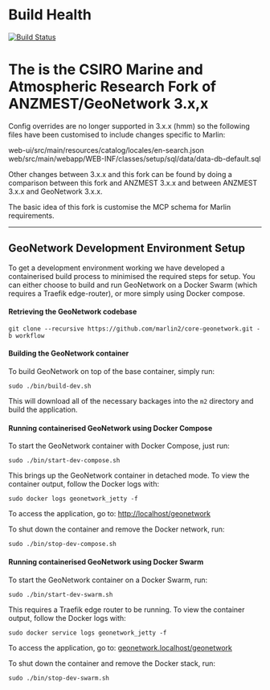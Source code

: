 # Build Health

[![Build Status](https://travis-ci.org/marlin2/core-geonetwork.svg?branch=develop)](https://travis-ci.org/marlin2/core-geonetwork)

# The is the CSIRO Marine and Atmospheric Research Fork of ANZMEST/GeoNetwork 3.x,x

Config overrides are no longer supported in 3.x.x (hmm) so the following files have been customised to include 
changes specific to Marlin:

web-ui/src/main/resources/catalog/locales/en-search.json 
web/src/main/webapp/WEB-INF/classes/setup/sql/data/data-db-default.sql

Other changes between 3.x.x and this fork can be found by doing a comparison between this fork and ANZMEST 3.x.x and between ANZMEST 3.x.x and GeoNetwork 3.x.x.

The basic idea of this fork is customise the MCP schema for Marlin requirements.

---

## GeoNetwork Development Environment Setup

To get a development environment working we have developed a containerised build process to minimised the required steps for setup. You can either choose to build and run GeoNetwork on a Docker Swarm (which requires a Traefik edge-router), or more simply using Docker compose.

#### Retrieving the GeoNetwork codebase

```shell script
git clone --recursive https://github.com/marlin2/core-geonetwork.git -b workflow
```

#### Building the GeoNetwork container

To build GeoNetwork on top of the base container, simply run:

```shell script
sudo ./bin/build-dev.sh
```

This will download all of the necessary backages into the `m2` directory and build the application.

#### Running containerised GeoNetwork using Docker Compose

To start the GeoNetwork container with Docker Compose, just run:

```shell script
sudo ./bin/start-dev-compose.sh
```

This brings up the GeoNetwork container in detached mode. To view the container output, follow the Docker logs with:

```shell script
sudo docker logs geonetwork_jetty -f
```

To access the application, go to: [http://localhost/geonetwork](http://localhost/geonetwork)

To shut down the container and remove the Docker network, run:

```shell script
sudo ./bin/stop-dev-compose.sh
```

#### Running containerised GeoNetwork using Docker Swarm

To start the GeoNetwork container on a Docker Swarm, run:

```shell script
sudo ./bin/start-dev-swarm.sh
```

This requires a Traefik edge router to be running. To view the container output, follow the Docker logs with:

```shell script
sudo docker service logs geonetwork_jetty -f
```

To access the application, go to: [geonetwork.localhost/geonetwork](geonetwork.localhost/geonetwork)

To shut down the container and remove the Docker stack, run:

```shell script
sudo ./bin/stop-dev-swarm.sh
```
